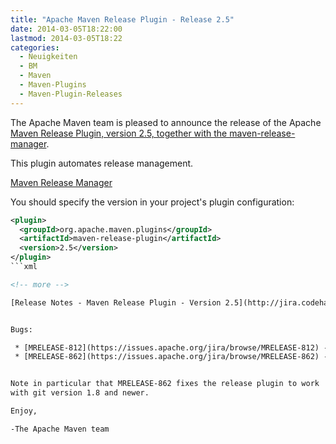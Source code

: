 ```yaml
---
title: "Apache Maven Release Plugin - Release 2.5"
date: 2014-03-05T18:22:00
lastmod: 2014-03-05T18:22
categories:
  - Neuigkeiten
  - BM
  - Maven
  - Maven-Plugins
  - Maven-Plugin-Releases
---
```

The Apache Maven team is pleased to announce the release of the Apache
[Maven Release Plugin, version 2.5, together with the
maven-release-manager](http://maven.apache.org/maven-release/maven-release-plugin/).

This plugin automates release management.

[Maven Release Manager](http://maven.apache.org/maven-release/maven-release-manager/)

You should specify the version in your project's plugin configuration:

```xml
<plugin>
  <groupId>org.apache.maven.plugins</groupId>
  <artifactId>maven-release-plugin</artifactId>
  <version>2.5</version>
</plugin>
```xml

<!-- more -->

[Release Notes - Maven Release Plugin - Version 2.5](http://jira.codehaus.org/secure/ReleaseNote.jspa?projectId=11144&version=19017)


Bugs:

 * [MRELEASE-812](https://issues.apache.org/jira/browse/MRELEASE-812) - "prepare" does not commit before tagging and therefore deploys snapshot instead of release
 * [MRELEASE-862](https://issues.apache.org/jira/browse/MRELEASE-862) - Upgrade to Apache Maven SCM 1.9


Note in particular that MRELEASE-862 fixes the release plugin to work
with git version 1.8 and newer.

Enjoy,

-The Apache Maven team
